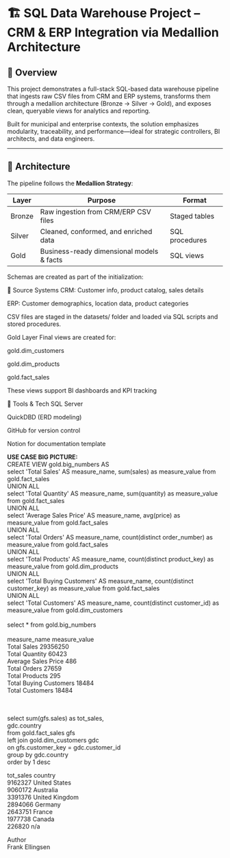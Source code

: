 # 🏗️ SQL Data Warehouse Project – CRM & ERP Integration via Medallion Architecture

## 📘 Overview

This project demonstrates a full-stack SQL-based data warehouse pipeline that ingests raw CSV files from CRM and ERP systems, transforms them through a medallion architecture (Bronze → Silver → Gold), and exposes clean, queryable views for analytics and reporting.

Built for municipal and enterprise contexts, the solution emphasizes modularity, traceability, and performance—ideal for strategic controllers, BI architects, and data engineers.

---

## 🧱 Architecture

The pipeline follows the **Medallion Strategy**:

| Layer   | Purpose                                  | Format         |
|---------|------------------------------------------|----------------|
| Bronze  | Raw ingestion from CRM/ERP CSV files     | Staged tables  |
| Silver  | Cleaned, conformed, and enriched data    | SQL procedures |
| Gold    | Business-ready dimensional models & facts| SQL views      |

Schemas are created as part of the initialization:


📂 Source Systems
CRM: Customer info, product catalog, sales details

ERP: Customer demographics, location data, product categories

CSV files are staged in the datasets/ folder and loaded via SQL scripts and stored procedures.

Gold Layer
Final views are created for:

gold.dim_customers

gold.dim_products

gold.fact_sales

These views support BI dashboards and KPI tracking

📌 Tools & Tech
SQL Server

QuickDBD (ERD modeling)

GitHub for version control

Notion for documentation template


**USE CASE BIG PICTURE:**<br>
CREATE VIEW gold.big_numbers AS<br>
select 'Total Sales' AS measure_name, sum(sales) as measure_value from gold.fact_sales<br>
UNION ALL<br>
select 'Total Quantity' AS measure_name, sum(quantity) as measure_value from gold.fact_sales<br>
UNION ALL<br>
select 'Average Sales Price' AS measure_name, avg(price) as measure_value from gold.fact_sales<br>
UNION ALL<br>
select 'Total Orders' AS measure_name, count(distinct order_number) as measure_value from gold.fact_sales<br>
UNION ALL<br>
select 'Total Products' AS measure_name, count(distinct product_key) as measure_value from gold.dim_products<br>
UNION ALL<br>
select 'Total Buying Customers' AS measure_name, count(distinct customer_key) as measure_value from gold.fact_sales<br>
UNION ALL<br>
select 'Total Customers' AS measure_name, count(distinct customer_id) as measure_value from gold.dim_customers<br>
<br>
select * from gold.big_numbers<br>
<br>
measure_name	measure_value<br>
Total Sales	29356250<br>
Total Quantity	60423<br>
Average Sales Price	486<br>
Total Orders	27659<br>
Total Products	295<br>
Total Buying Customers	18484<br>
Total Customers	18484<br>

<br>
<br>
select sum(gfs.sales) as tot_sales,<br>
gdc.country<br>
from gold.fact_sales gfs<br>
	left join gold.dim_customers gdc<br>
		on gfs.customer_key = gdc.customer_id<br>
group by gdc.country<br>
order by 1 desc<br>

tot_sales	country<br>
9162327	United States<br>
9060172	Australia<br>
3391376	United Kingdom<br>
2894066	Germany<br>
2643751	France<br>
1977738	Canada<br>
226820	n/a<br>

Author<br>
Frank Ellingsen
